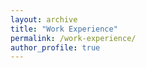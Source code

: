 ```yaml
---
layout: archive
title: "Work Experience"
permalink: /work-experience/
author_profile: true
---
```


<!DOCTYPE html>
<html lang="en">
<head>
    <meta charset="UTF-8">
    <meta name="viewport" content="width=device-width, initial-scale=1.0">
    <title>Work Experience - Sagar Joshi</title>
    <style>
        :root {
            --primary-color: #333;
            --secondary-color: #666;
            --accent-color: #0077B5;
            --light-bg: #f8f9fa;
            --dark-bg: #222;
            --card-shadow: 0 4px 6px rgba(0,0,0,0.1);
            --card-hover-shadow: 0 10px 15px rgba(0,0,0,0.15);
            --transition-speed: 0.3s;
        }

        body {
            font-family: 'Segoe UI', Tahoma, Geneva, Verdana, sans-serif;
            line-height: 1.6;
            color: var(--primary-color);
            max-width: 1200px;
            margin: 0 auto;
            padding: 20px;
        }

        .card-container {
            display: grid;
            grid-template-columns: 1fr;
            gap: 40px;
            margin: 50px 0 60px;
        }

        .card {
            background-color: white;
            border-radius: 12px;
            overflow: hidden;
            box-shadow: var(--card-shadow);
            transition: transform var(--transition-speed), box-shadow var(--transition-speed);
        }

        .card:hover {
            transform: translateY(-5px);
            box-shadow: var(--card-hover-shadow);
        }

        .card-header {
            display: flex;
            align-items: center;
            padding: 30px;
            background-color: rgba(0, 119, 181, 0.05);
            border-bottom: 1px solid rgba(0, 0, 0, 0.05);
        }

        .card-logo {
            width: 80px;
            height: 80px;
            border-radius: 50%;
            background-color: rgba(0, 119, 181, 0.15);
            display: flex;
            justify-content: center;
            align-items: center;
            margin-right: 25px;
            flex-shrink: 0;
        }

        .card-logo img {
            width: 60%;
            height: 60%;
            object-fit: contain;
        }

        .card-title-area {
            flex-grow: 1;
        }

        .card-title {
            font-size: 1.5rem;
            margin: 0 0 5px 0;
            color: var(--dark-bg);
        }

        .position-details {
            font-size: 1rem;
            color: var(--secondary-color);
            margin: 0;
            display: flex;
            flex-wrap: wrap;
            gap: 15px;
        }

        .position-details span {
            display: flex;
            align-items: center;
        }

        .position-details span:before {
            content: '';
            display: inline-block;
            width: 6px;
            height: 6px;
            border-radius: 50%;
            background-color: var(--accent-color);
            margin-right: 8px;
        }

        .card-content {
            padding: 30px;
        }

        .card-description {
            margin-bottom: 25px;
        }

        .achievement-list {
            list-style-type: none;
            padding: 0;
            margin: 0;
        }

        .achievement-list li {
            padding-left: 25px;
            position: relative;
            margin-bottom: 15px;
        }

        .achievement-list li:before {
            content: '→';
            position: absolute;
            left: 0;
            color: var(--accent-color);
            font-weight: bold;
        }

        .card-tags {
            display: flex;
            flex-wrap: wrap;
            gap: 8px;
            margin-top: 30px;
        }

        .card-tag {
            font-size: 0.8rem;
            background-color: var(--light-bg);
            color: var(--secondary-color);
            padding: 6px 12px;
            border-radius: 50px;
            transition: background-color var(--transition-speed);
        }

        .card-tag:hover {
            background-color: rgba(0, 119, 181, 0.1);
        }

        .page-title {
            margin-bottom: 10px;
            position: relative;
            display: inline-block;
            font-size: 2rem;
        }

        .page-title:after {
            content: '';
            position: absolute;
            width: 50%;
            height: 3px;
            background-color: var(--accent-color);
            bottom: -10px;
            left: 0;
        }

        .page-description {
            max-width: 800px;
            margin-bottom: 40px;
            color: var(--secondary-color);
            font-size: 1.1rem;
        }

        @media (max-width: 768px) {
            .card-header {
                flex-direction: column;
                text-align: center;
            }
            
            .card-logo {
                margin-right: 0;
                margin-bottom: 15px;
            }
            
            .position-details {
                justify-content: center;
            }
        }
    </style>
</head>
<body>
    <h1 class="page-title">Work Experience</h1>
    <p class="page-description">My professional journey in robotics, mechanical engineering, and manufacturing, with a focus on research and development roles.</p>

    <div class="card-container">
        <!-- RROS Lab Experience -->
        <div class="card">
            <div class="card-header">
                <div class="card-logo">
                    <img src="/api/placeholder/80/80" alt="RROS Lab Logo">
                </div>
                <div class="card-title-area">
                    <h3 class="card-title">Research Assistant</h3>
                    <div class="position-details">
                        <span>Realization of RObotic Systems Lab (RROS)</span>
                        <span>May 2024 – Present</span>
                        <span>Los Angeles, CA</span>
                    </div>
                </div>
            </div>
            <div class="card-content">
                <div class="card-description">
                    <p>Working on advanced dual-arm robotic coordination for complex manipulation tasks, with a focus on battery disassembly workflows. The research involves integrating state-of-the-art motion planning algorithms with multi-view perception systems to enable robust automation of challenging disassembly operations.</p>
                </div>
                <ul class="achievement-list">
                    <li>Engineered a coordination system for dual-arm manipulation using ABB IRB120 and KUKA iiwa 14 robots, integrating Nvidia cuMotion library and OMPL for high-efficiency motion planning in battery disassembly workflows.</li>
                    <li>Incorporated multi-view perception using ROS2 and RealSense camera data streams to capture 6D poses for visuo-motor learning, employing hand-guiding for more intuitive human-in-the-loop data generation.</li>
                    <li>Operationalized diffusion-model-based action prediction to handle uncertain object geometry, ensuring robust closed-loop disassembly across varying battery positions and orientations.</li>
                    <li>Developed a real-time deployment workflow with data-driven trajectories, leveraging a differentiable paradigm for scalable autonomy and large-model testing in real-world robotic systems.</li>
                </ul>
                <div class="card-tags">
                    <span class="card-tag">ROS2</span>
                    <span class="card-tag">NVIDIA cuMotion</span>
                    <span class="card-tag">ABB Robots</span>
                    <span class="card-tag">KUKA Robots</span>
                    <span class="card-tag">Motion Planning</span>
                    <span class="card-tag">Diffusion Models</span>
                    <span class="card-tag">Multi-view Perception</span>
                    <span class="card-tag">RealSense Cameras</span>
                    <span class="card-tag">tf2</span>
                    <span class="card-tag">Human-in-the-loop</span>
                </div>
            </div>
        </div>

        <!-- Zhao Research Group Experience -->
        <div class="card">
            <div class="card-header">
                <div class="card-logo">
                    <img src="/api/placeholder/80/80" alt="Zhao Research Group Logo">
                </div>
                <div class="card-title-area">
                    <h3 class="card-title">Research Assistant</h3>
                    <div class="position-details">
                        <span>Zhao Research Group</span>
                        <span>September 2023 – January 2024</span>
                        <span>Los Angeles, CA</span>
                    </div>
                </div>
            </div>
            <div class="card-content">
                <div class="card-description">
                    <p>Contributed to research on advanced biometric sensing technologies by developing innovative soft, stretchable EMG sensors. The project focused on creating comfortable, high-fidelity sensors capable of capturing detailed muscle activity data for medical applications and human-machine interfaces.</p>
                </div>
                <ul class="achievement-list">
                    <li>Engineered a soft stretchable EMG sensor with a micro-needle array in a serpentine pattern for improved muscle readings, significantly enhancing signal quality while maintaining user comfort.</li>
                    <li>Optimized the design for UV resin 3D printing processes, overcoming manufacturing challenges related to feature resolution and material properties.</li>
                    <li>Enhanced adhesion characteristics while maintaining flexibility, solving a key challenge in wearable sensor technology by balancing mechanical properties.</li>
                    <li>Conducted extensive testing and validation of sensor performance across different motion scenarios and muscle activation patterns.</li>
                </ul>
                <div class="card-tags">
                    <span class="card-tag">EMG Sensors</span>
                    <span class="card-tag">Micro-needle Arrays</span>
                    <span class="card-tag">Soft Electronics</span>
                    <span class="card-tag">Stretchable Sensors</span>
                    <span class="card-tag">UV Resin 3D Printing</span>
                    <span class="card-tag">Serpentine Patterns</span>
                    <span class="card-tag">Biomechanics</span>
                    <span class="card-tag">Material Optimization</span>
                </div>
            </div>
        </div>

        <!-- Cosmos Cable Glands Experience -->
        <div class="card">
            <div class="card-header">
                <div class="card-logo">
                    <img src="/api/placeholder/80/80" alt="Cosmos Cable Glands Logo">
                </div>
                <div class="card-title-area">
                    <h3 class="card-title">Junior Engineer Intern</h3>
                    <div class="position-details">
                        <span>Cosmos Cable Glands</span>
                        <span>June 2021 – August 2021</span>
                        <span>Mumbai, India</span>
                    </div>
                </div>
            </div>
            <div class="card-content">
                <div class="card-description">
                    <p>Participated in the complete product development lifecycle for industrial cable gland products, from initial design through manufacturing to final testing and validation. Gained comprehensive experience in applying engineering principles to create reliable industrial components that meet stringent industry standards.</p>
                </div>
                <ul class="achievement-list">
                    <li>Facilitated design, manufacturing, and testing of various types of cable glands, resulting in the successful production of 3 distinct product models with varying specifications and applications.</li>
                    <li>Applied Geometric Dimensioning and Tolerancing (GD&T) principles to meet predefined manufacturing standards, ensuring consistent quality and interchangeability across production runs.</li>
                    <li>Conducted ISO standard tests on prototypes and production samples, achieving an 18% increase in structural durability compared to previous product generations.</li>
                    <li>Researched optimal material specifications to balance client requirements for cost, mechanical properties, and performance metrics under various environmental conditions.</li>
                    <li>Collaborated with production engineers to optimize manufacturing processes, reducing waste and improving efficiency in the production line.</li>
                </ul>
                <div class="card-tags">
                    <span class="card-tag">Geometric Dimensioning & Tolerancing</span>
                    <span class="card-tag">ISO Standards</span>
                    <span class="card-tag">Product Development</span>
                    <span class="card-tag">Material Selection</span>
                    <span class="card-tag">Manufacturing Processes</span>
                    <span class="card-tag">Quality Control</span>
                    <span class="card-tag">Durability Testing</span>
                    <span class="card-tag">Industrial Components</span>
                </div>
            </div>
        </div>
    </div>
</body>
</html>